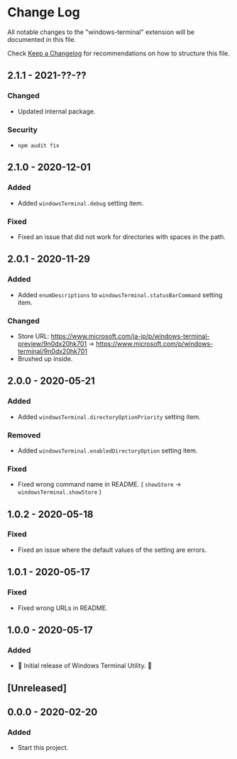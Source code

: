 # Change Log

All notable changes to the "windows-terminal" extension will be documented in this file.

Check [Keep a Changelog](http://keepachangelog.com/) for recommendations on how to structure this file.

## 2.1.1 - 2021-??-??

### Changed

- Updated internal package.

### Security

- `npm audit fix`

## 2.1.0 - 2020-12-01

### Added

- Added `windowsTerminal.debug` setting item.

### Fixed

- Fixed an issue that did not work for directories with spaces in the path.

## 2.0.1 - 2020-11-29

### Added

- Added `enumDescriptions` to `windowsTerminal.statusBarCommand` setting item.

### Changed

- Store URL: https://www.microsoft.com/ja-jp/p/windows-terminal-preview/9n0dx20hk701 -> https://www.microsoft.com/p/windows-terminal/9n0dx20hk701
- Brushed up inside.

## 2.0.0 - 2020-05-21

### Added

- Added `windowsTerminal.directoryOptionPriority` setting item.

### Removed

- Added `windowsTerminal.enabledDirectoryOption` setting item.

### Fixed

- Fixed wrong command name in README. ( `showStore` -> `windowsTerminal.showStore` )

## 1.0.2 - 2020-05-18

### Fixed

- Fixed an issue where the default values of the setting are errors.

## 1.0.1 - 2020-05-17

### Fixed

- Fixed wrong URLs in README.

## 1.0.0 - 2020-05-17

### Added

- 🎊 Initial release of Windows Terminal Utility. 🎉

## [Unreleased]

## 0.0.0 - 2020-02-20

### Added

- Start this project.
